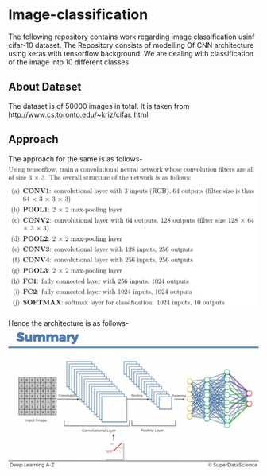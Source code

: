 # Image-classification
The following repository contains work regarding image classification usinf cifar-10 dataset.
The Repository consists of modelling Of CNN architecture 
using keras with tensorflow background.
We are dealing with classification of the image into 10 different classes.

## About Dataset
The dataset is of 50000 images in total. It is taken from http://www.cs.toronto.edu/~kriz/cifar.
html

## Approach
The approach for the same is as follows-
![picture](https://github.com/ajinkyaambatwar/Image-classification/blob/master/details.png)

Hence the architecture is as follows-
![picture](https://github.com/ajinkyaambatwar/Image-detection/blob/master/Screenshot%20from%202018-04-18%2021-58-03.png)





